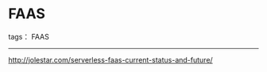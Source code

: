 # FAAS 

tags： FAAS

---

http://jolestar.com/serverless-faas-current-status-and-future/





<!--stackedit_data:
eyJoaXN0b3J5IjpbLTEwMTA3NTMxNjVdfQ==
-->